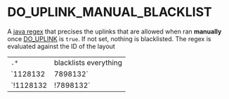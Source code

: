 # DO\_UPLINK\_MANUAL\_BLACKLIST



A [java regex](https://docs.oracle.com/javase/7/docs/api/java/util/regex/Pattern.html) that precises the uplinks that are allowed when ran **manually** once  [DO\_UPLINK](do_uplink.md) is `true`. If not set, nothing is blacklisted. The regex is evaluated against the ID of the layout

|  |  |
| :--- | :--- |
| `.*` | blacklists everything |
| `1128132|7898132`  | authorizes only the layouts which ID is 1128132 or 7898132 |
| `!1128132|!7898132` | authorizes all the  layouts except 1128132 or 7898132 |

